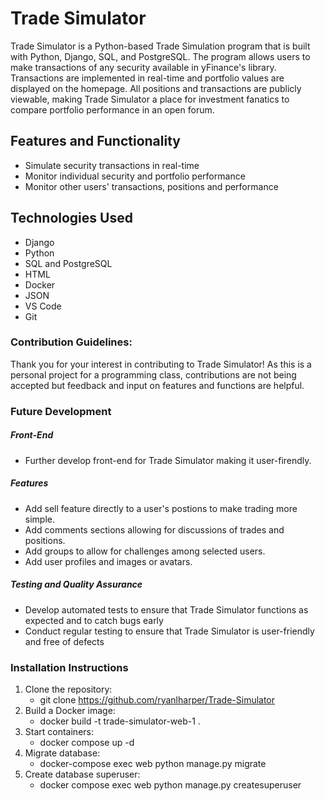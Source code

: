 # Trade Simulator
Trade Simulator is a Python-based Trade Simulation program that is built with Python, Django, SQL, and PostgreSQL. The program allows users to make transactions of any security available in yFinance's library. Transactions are implemented in real-time and portfolio values are displayed on the homepage. All positions and transactions are publicly viewable, making Trade Simulator a place for investment fanatics to compare portfolio performance in an open forum. 

## Features and Functionality
- Simulate security transactions in real-time
- Monitor individual security and portfolio performance
- Monitor other users' transactions, positions and performance

## Technologies Used
- Django
- Python
- SQL and PostgreSQL
- HTML
- Docker
- JSON
- VS Code
- Git

### Contribution Guidelines: 
Thank you for your interest in contributing to Trade Simulator! As this is a personal project for a programming class, contributions are not being accepted but feedback and input on features and functions are helpful. 

### Future Development
##### Front-End 
- Further develop front-end for Trade Simulator making it user-firendly. 
##### Features
- Add sell feature directly to a user's postions to make trading more simple. 
- Add comments sections allowing for discussions of trades and positions.
- Add groups to allow for challenges among selected users. 
- Add user profiles and images or avatars. 
##### Testing and Quality Assurance
- Develop automated tests to ensure that Trade Simulator functions as expected and to catch bugs early
- Conduct regular testing to ensure that Trade Simulator is user-friendly and free of defects

### Installation Instructions
1. Clone the repository: 
	- git clone https://github.com/ryanlharper/Trade-Simulator
2. Build a Docker image:
	- docker build -t trade-simulator-web-1 .
3. Start containers: 
	- docker compose up -d
4. Migrate database: 
	- docker-compose exec web python manage.py migrate
5. Create database superuser: 
	- docker compose exec web python manage.py createsuperuser